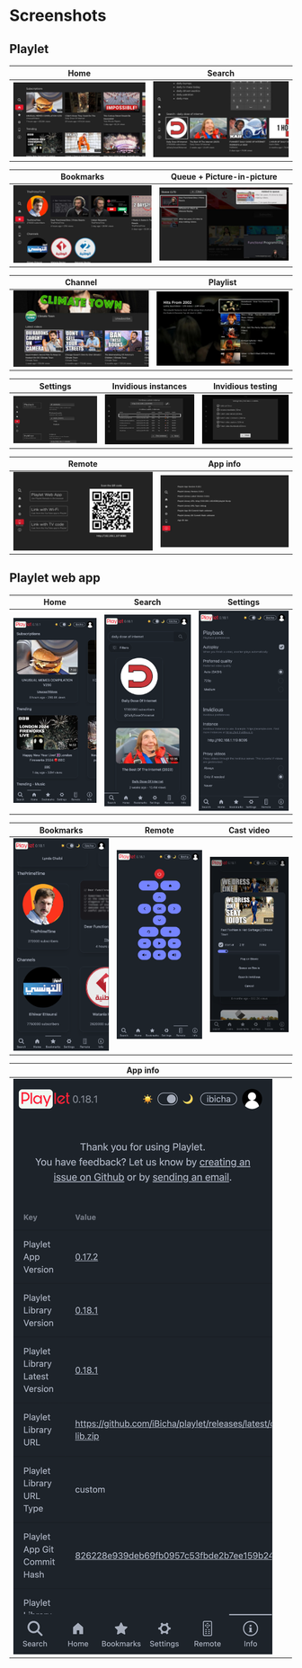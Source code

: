 # Screenshots

## Playlet

| Home                | Search                  |
| ------------------- | ----------------------- |
| ![Home](./home.jpg) | ![Search](./search.jpg) |

| Bookmarks                     | Queue + Picture-in-picture                            |
| ----------------------------- | ----------------------------------------------------- |
| ![Bookmarks](./bookmarks.jpg) | ![Queue + Picture-in-picture](./queue-pic-in-pic.jpg) |

| Channel                   | Playlist                    |
| ------------------------- | --------------------------- |
| ![Channel](./channel.jpg) | ![Playlist](./playlist.jpg) |

| Settings                    | Invidious instances                              | Invidious testing                             |
| --------------------------- | ------------------------------------------------ | --------------------------------------------- |
| ![Settings](./settings.jpg) | ![Invidious instances](./invidious-settings.jpg) | ![Invidious testing](./invidious-testing.jpg) |

| Remote                  | App info                    |
| ----------------------- | --------------------------- |
| ![Remote](./remote.jpg) | ![App info](./app-info.jpg) |

## Playlet web app

| Home                               | Search                                 | Settings                                   |
| ---------------------------------- | -------------------------------------- | ------------------------------------------ |
| ![Web app home](./webapp-home.png) | ![Web app search](./webapp-search.png) | ![Web app settings](./webapp-settings.png) |

| Bookmarks                            | Remote                         | Cast video                       |
| ------------------------------------ | ------------------------------ | -------------------------------- |
| ![Bookmarks](./webapp-bookmarks.png) | ![Remote](./webapp-remote.png) | ![Cast video](./webapp-cast.png) |

| App info                       |     |     |
| ------------------------------ | --- | --- |
| ![App info](./webapp-info.png) |     |     |
